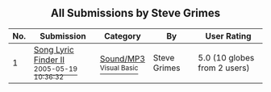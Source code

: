 ﻿<div align="center">

## All Submissions by Steve Grimes

</div>

No.  | Submission | Category | By   | User Rating
---- | ---------- | -------- | ---- | -----------
1 | [Song Lyric Finder II<br /><sup>2005-05-19 10:36:32</sup>](https://github.com/Planet-Source-Code/steve-grimes-song-lyric-finder-ii__1-60594) | [Sound/MP3<br /><sup>Visual Basic</sup>](../ByCategory/sound-mp3__1-45.md) | Steve Grimes | 5.0 (10 globes from 2 users)
